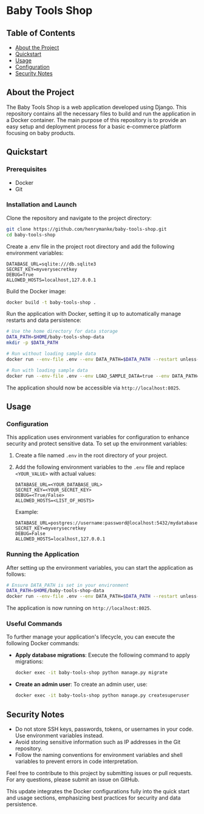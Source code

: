 # Baby Tools Shop

## Table of Contents
- [About the Project](#about-the-project)
- [Quickstart](#quickstart)
- [Usage](#usage)
- [Configuration](#configuration)
- [Security Notes](#security-notes)

## About the Project
The Baby Tools Shop is a web application developed using Django. This repository contains all the necessary files to build and run the application in a Docker container. The main purpose of this repository is to provide an easy setup and deployment process for a basic e-commerce platform focusing on baby products.

## Quickstart

### Prerequisites
- Docker
- Git

### Installation and Launch
Clone the repository and navigate to the project directory:

```bash
git clone https://github.com/henrymanke/baby-tools-shop.git
cd baby-tools-shop
```

Create a .env file in the project root directory and add the following environment variables:

```plaintext
DATABASE_URL=sqlite:///db.sqlite3
SECRET_KEY=myverysecretkey
DEBUG=True
ALLOWED_HOSTS=localhost,127.0.0.1
```

Build the Docker image:
```bash
docker build -t baby-tools-shop .
```

Run the application with Docker, setting it up to automatically manage restarts and data persistence:
```bash
# Use the home directory for data storage
DATA_PATH=$HOME/baby-tools-shop-data
mkdir -p $DATA_PATH

# Run without loading sample data
docker run --env-file .env --env DATA_PATH=$DATA_PATH --restart unless-stopped -p 8025:8025 -v $DATA_PATH:/data --name baby-tools-shop baby-tools-shop

# Run with loading sample data
docker run --env-file .env --env LOAD_SAMPLE_DATA=true --env DATA_PATH=$DATA_PATH --restart unless-stopped -p 8025:8025 -v $DATA_PATH:/data --name baby-tools-shop baby-tools-shop

```


The application should now be accessible via `http://localhost:8025`.

## Usage

### Configuration
This application uses environment variables for configuration to enhance security and protect sensitive data. To set up the environment variables:

1. Create a file named `.env` in the root directory of your project.
2. Add the following environment variables to the `.env` file and replace `<YOUR_VALUE>` with actual values:

   ```plaintext
   DATABASE_URL=<YOUR_DATABASE_URL>
   SECRET_KEY=<YOUR_SECRET_KEY>
   DEBUG=<True/False>
   ALLOWED_HOSTS=<LIST_OF_HOSTS>
   ```

   Example:
   ```plaintext
   DATABASE_URL=postgres://username:password@localhost:5432/mydatabase
   SECRET_KEY=myverysecretkey
   DEBUG=False
   ALLOWED_HOSTS=localhost,127.0.0.1
   ```

### Running the Application
After setting up the environment variables, you can start the application as follows:

```bash
# Ensure DATA_PATH is set in your environment
DATA_PATH=$HOME/baby-tools-shop-data
docker run --env-file .env --env DATA_PATH=$DATA_PATH --restart unless-stopped -p 8025:8025 -v $DATA_PATH:/data --name baby-tools-shop baby-tools-shop
```

The application is now running on `http://localhost:8025`.

### Useful Commands
To further manage your application's lifecycle, you can execute the following Docker commands:

- **Apply database migrations**: Execute the following command to apply migrations:
  ```bash
  docker exec -it baby-tools-shop python manage.py migrate
  ```

- **Create an admin user**: To create an admin user, use:
  ```bash
  docker exec -it baby-tools-shop python manage.py createsuperuser
  ```

## Security Notes
- Do not store SSH keys, passwords, tokens, or usernames in your code. Use environment variables instead.
- Avoid storing sensitive information such as IP addresses in the Git repository.
- Follow the naming conventions for environment variables and shell variables to prevent errors in code interpretation.

Feel free to contribute to this project by submitting issues or pull requests. For any questions, please submit an issue on GitHub.

This update integrates the Docker configurations fully into the quick start and usage sections, emphasizing best practices for security and data persistence.